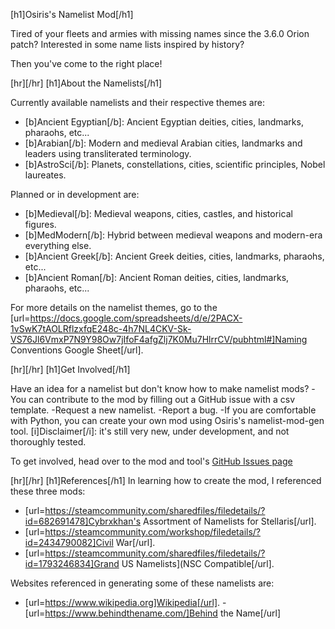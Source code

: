 [h1]Osiris's Namelist Mod[/h1]

Tired of your fleets and armies with missing names since the 3.6.0 Orion patch?
Interested in some name lists inspired by history? 

Then you've come to the right place! 

[hr][/hr]
[h1]About the Namelists[/h1]

Currently available namelists and their respective themes are:

- [b]Ancient Egyptian[/b]: Ancient Egyptian deities, cities, landmarks, pharaohs, etc...
- [b]Arabian[/b]: Modern and medieval Arabian cities, landmarks and leaders using transliterated terminology.
- [b]AstroSci[/b]: Planets, constellations, cities, scientific principles, Nobel laureates.

Planned or in development are:
- [b]Medieval[/b]: Medieval weapons, cities, castles, and historical figures.
- [b]MedModern[/b]: Hybrid between medieval weapons and modern-era everything else.
- [b]Ancient Greek[/b]: Ancient Greek deities, cities, landmarks, pharaohs, etc...
- [b]Ancient Roman[/b]: Ancient Roman deities, cities, landmarks, pharaohs, etc...

For more details on the namelist themes, go to the [url=https://docs.google.com/spreadsheets/d/e/2PACX-1vSwK7tAOLRflzxfqE248c-4h7NL4CKV-Sk-VS76Jl6VmxP7N9Y98Ow7jIfoF4afgZlj7K0Mu7HlrrCV/pubhtml#]Naming Conventions Google Sheet[/url].

[hr][/hr]
[h1]Get Involved[/h1]

Have an idea for a namelist but don't know how to make namelist mods? 
-You can contribute to the mod by filling out a GitHub issue with a csv template.
-Request a new namelist.
-Report a bug.
-If you are comfortable with Python, you can create your own mod using Osiris's namelist-mod-gen tool. 
[i]Disclaimer[/i]: it's still very new, under development, and not thoroughly tested.

To get involved, head over to the mod and tool's [GitHub Issues page](https://github.com/Osiris1975/namelist-mod-gen/issues/new/choose)


[hr][/hr]
[h1]References[/h1]
In learning how to create the mod, I referenced these three mods:
- [url=https://steamcommunity.com/sharedfiles/filedetails/?id=682691478]Cybrxkhan's Assortment of Namelists for Stellaris[/url].
- [url=https://steamcommunity.com/workshop/filedetails/?id=2434790082]Civil War[/url].
- [url=https://steamcommunity.com/sharedfiles/filedetails/?id=1793246834]Grand US Namelists](NSC Compatible[/url].


Websites referenced in generating some of these namelists are:
- [url=https://www.wikipedia.org]Wikipedia[/url].
-[url=https://www.behindthename.com/]Behind the Name[/url]
